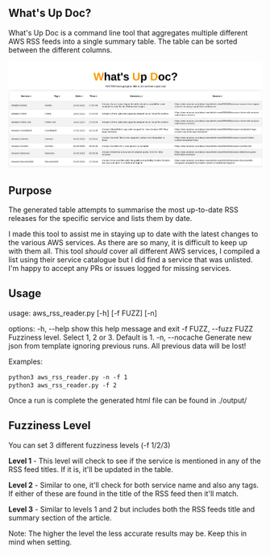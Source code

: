 ## What's Up Doc?
What's Up Doc is a command line tool that aggregates multiple different AWS RSS feeds into a single summary table. The table can be sorted between the different columns.

![HiMum](./images/whatsupDoc.jpg?raw=true)

## Purpose
The generated table attempts to summarise the most up-to-date RSS releases for the specific service and lists them by date.

I made this tool to assist me in staying up to date with the latest changes to the various AWS services. As there are so many, it is difficult to keep up with them all. This tool *should* cover all different AWS services, I compiled a list using their service catalogue but I did find a service that was unlisted. I'm happy to accept any PRs or issues logged for missing services.

## Usage
usage: aws_rss_reader.py [-h] [-f FUZZ] [-n]

options:
  -h, --help            show this help message and exit
  -f FUZZ, --fuzz FUZZ  Fuzziness level. Select 1, 2 or 3. Default is 1.
  -n, --nocache         Generate new json from template ignoring previous runs. All previous data will be lost!

Examples:

    python3 aws_rss_reader.py -n -f 1
    python3 aws_rss_reader.py -f 2
Once a run is complete the generated html file can be found in ./output/

## Fuzziness Level
You can set 3 different fuzziness levels (-f 1/2/3)

**Level 1** - This level will check to see if the service is mentioned in any of the RSS feed titles. If it is, it'll be updated in the table.

**Level 2** - Similar to one, it'll check for both service name and also any tags. If either of these are found in the title of the RSS feed then it'll match.

**Level 3** - Similar to levels 1 and 2 but includes both the RSS feeds title and summary section of the article.

Note: The higher the level the less accurate results may be. Keep this in mind when setting.

